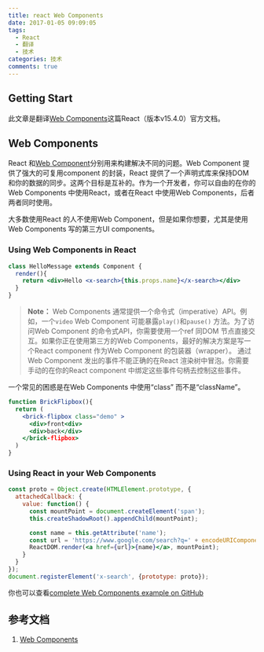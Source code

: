 ```yaml
---
title: react Web Components
date: 2017-01-05 09:09:05
tags:
  - React
  - 翻译
  - 技术
categories: 技术
comments: true
---
```


## Getting Start

此文章是翻译[Web Components](https://facebook.github.io/react/docs/web-components.html)这篇React（版本v15.4.0）官方文档。

<!--more-->

## Web Components

React 和[Web Component]()分别用来构建解决不同的问题。Web Component 提供了强大的可复用component 的封装，React 提供了一个声明式库来保持DOM 和你的数据的同步。这两个目标是互补的。作为一个开发者，你可以自由的在你的Web Components 中使用React，或者在React 中使用Web Components，后者两者同时使用。

大多数使用React 的人不使用Web Component，但是如果你想要，尤其是使用Web Components 写的第三方UI components。

###  Using Web Components in React
```jsx
class HelloMessage extends Component {
  render(){
    return <div>Hello <x-search>{this.props.name}</x-search></div>
  }
}
```

>**Note：**
Web Components 通常提供一个命令式（imperative）API。例如，一个`video` Web Component 可能暴露`play()`和`pause()` 方法。为了访问Web Component 的命令式API，你需要使用一个ref 同DOM 节点直接交互。如果你正在使用第三方的Web Components，最好的解决方案是写一个React component 作为Web Component 的包装器（wrapper）。
通过Web Component 发出的事件不能正确的在React 渲染树中冒泡。你需要手动的在你的React component 中绑定这些事件句柄去控制这些事件。

一个常见的困惑是在Web Components 中使用“class” 而不是“className”。
```jsx
function BrickFlipbox(){
  return (
    <brick-flipbox class="demo" >
      <div>front<div>
      <div>back</div>
    </brick-flipbox>
  )
}
```

### Using React in your Web Components
```jsx
const proto = Object.create(HTMLElement.prototype, {
  attachedCallback: {
    value: function() {
      const mountPoint = document.createElement('span');
      this.createShadowRoot().appendChild(mountPoint);

      const name = this.getAttribute('name');
      const url = 'https://www.google.com/search?q=' + encodeURIComponent(name);
      ReactDOM.render(<a href={url}>{name}</a>, mountPoint);
    }
  }
});
document.registerElement('x-search', {prototype: proto});
```
你也可以查看[complete Web Components example on GitHub](https://github.com/facebook/react/tree/master/examples/webcomponents)

## 参考文档

1. [Web Components](https://facebook.github.io/react/docs/web-components.html)
